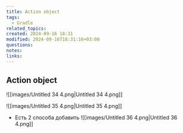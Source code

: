 ```yaml
---
title: Action object
tags:
  - Gradle
related_topics: 
created: 2024-09-16 18:31
modified: 2024-09-16T18:31:16+03:00
questions: 
notes: 
links: 
---
```

## Action object

![[images/Untitled 34 4.png|Untitled 34 4.png]]

![[images/Untitled 35 4.png|Untitled 35 4.png]]

- Есть 2 способа добавить
![[images/Untitled 36 4.png|Untitled 36 4.png]]